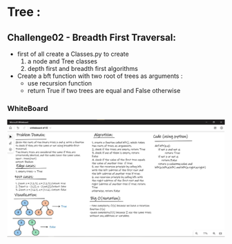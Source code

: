 # Tree :

## Challenge02 - Breadth First Traversal:
- first of all create a Classes.py to create
    1. a node and Tree classes
    2. depth first and breadth first algorithms 
- Create a bft function with two root of trees as arguments :
    - use recursion function 
    - return True if two trees are equal and False otherwise



### WhiteBoard 

<img alt="" src="./cc2.jpg" >


